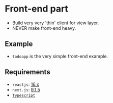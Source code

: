 Front-end part
========
* Build very very 'thin' client for view layer. 
* NEVER make front-end heavy.


Example
------
* ```todoapp``` is the very simple front-end example. 


Requirements
---------
* `reactjs`: [16.x](https://reactjs.org/)
* `next.js`: [9.1.5](https://nextjs.org/)
* [`Typescript`](https://www.typescriptlang.org/)
